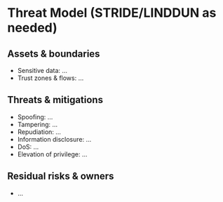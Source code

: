 # Threat Model (STRIDE/LINDDUN as needed)

## Assets & boundaries
- Sensitive data: …
- Trust zones & flows: …

## Threats & mitigations
- Spoofing: …
- Tampering: …
- Repudiation: …
- Information disclosure: …
- DoS: …
- Elevation of privilege: …

## Residual risks & owners
- …

